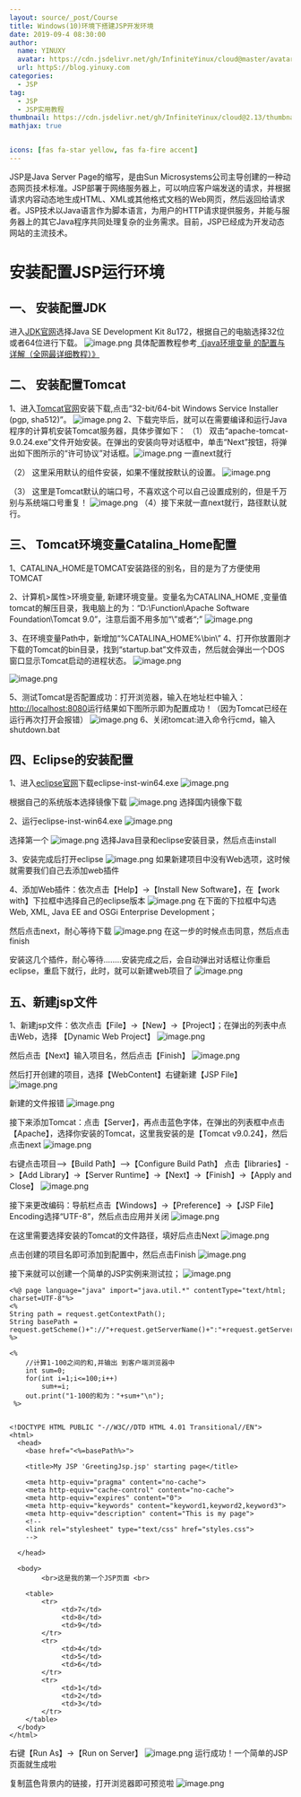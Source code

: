 ```yaml
---
layout: source/_post/Course
title: Windows(10)环境下搭建JSP开发环境
date: 2019-09-4 08:30:00
author: 
  name: YINUXY
  avatar: https://cdn.jsdelivr.net/gh/InfiniteYinux/cloud@master/avatar/avatar.png
  url: httpS://blog.yinuxy.com
categories:
  - JSP
tag:
  - JSP
  - JSP实用教程
thumbnail: https://cdn.jsdelivr.net/gh/InfiniteYinux/cloud@2.13/thumbnail/jsp.jpg
mathjax: true


icons: [fas fa-star yellow, fas fa-fire accent]
---
```


JSP是Java Server Page的缩写，是由Sun Microsystems公司主导创建的一种动态网页技术标准。JSP部署于网络服务器上，可以响应客户端发送的请求，并根据请求内容动态地生成HTML、XML或其他格式文档的Web网页，然后返回给请求者。JSP技术以Java语言作为脚本语言，为用户的HTTP请求提供服务，并能与服务器上的其它Java程序共同处理复杂的业务需求。目前，JSP已经成为开发动态网站的主流技术。
<!-- more -->



# 安装配置JSP运行环境 #
## 一、  安装配置JDK ##
进入[JDK官网](http://www.oracle.com/technetwork/java/javase/downloads/jdk8-downloads-2133151.html)选择Java SE Development Kit 8u172，根据自己的电脑选择32位或者64位进行下载。
![image.png](https://cdn.jsdelivr.net/gh/InfiniteYinux/cloud@master/img/jspone/output_1.png)
具体配置教程参考[《java环境变量 的配置与详解（全网最详细教程）》](https://blog.csdn.net/qq_41436122/article/details/82620080?utm_source=distribute.pc_relevant.none-task)


## 二、  安装配置Tomcat ##
1、进入[Tomcat官网](https://tomcat.apache.org/download-90.cgi)安装下载,点击“32-bit/64-bit Windows Service Installer (pgp, sha512)”。
![image.png](https://cdn.jsdelivr.net/gh/InfiniteYinux/cloud@master/img/jspone/output_29.png)
2、下载完毕后，就可以在需要编译和运行Java程序的计算机安装Tomcat服务器，具体步骤如下：
（1）   双击“apache-tomcat-9.0.24.exe”文件开始安装。在弹出的安装向导对话框中，单击“Next”按钮，将弹出如下图所示的“许可协议”对话框。![image.png](https://cdn.jsdelivr.net/gh/InfiniteYinux/cloud@master/img/jspone/output_2.png)
一直next就行

（2）   这里采用默认的组件安装，如果不懂就按默认的设置。
![image.png](https://cdn.jsdelivr.net/gh/InfiniteYinux/cloud@master/img/jspone/output_3.png)


（3）   这里是Tomcat默认的端口号，不喜欢这个可以自己设置成别的，但是千万别与系统端口号重复！
![image.png](https://cdn.jsdelivr.net/gh/InfiniteYinux/cloud@master/img/jspone/output_4.png)
（4）接下来就一直next就行，路径默认就行。
## 三、 Tomcat环境变量Catalina_Home配置 ##
1、CATALINA_HOME是TOMCAT安装路径的别名，目的是为了方便使用TOMCAT


2、计算机>属性>环境变量, 新建环境变量。变量名为CATALINA_HOME ,变量值tomcat的解压目录，我电脑上的为：“D:\Function\Apache Software Foundation\Tomcat 9.0”，注意后面不用多加“\”或者“;”
![image.png](https://cdn.jsdelivr.net/gh/InfiniteYinux/cloud@master/img/jspone/output_5.png)


3、在环境变量Path中，新增加“%CATALINA_HOME%\bin\”
4、打开你放置刚才下载的Tomcat的bin目录，找到“startup.bat”文件双击，然后就会弹出一个DOS窗口显示Tomcat启动的进程状态。
![image.png](https://cdn.jsdelivr.net/gh/InfiniteYinux/cloud@master/img/jspone/output_6.png)


![image.png](https://cdn.jsdelivr.net/gh/InfiniteYinux/cloud@master/img/jspone/output_7.png)

5、测试Tomcat是否配置成功：打开浏览器，输入在地址栏中输入：[http://localhost:8080](http://localhost:8080)运行结果如下图所示即为配置成功！（因为Tomcat已经在运行再次打开会报错）
![image.png](https://cdn.jsdelivr.net/gh/InfiniteYinux/cloud@master/img/jspone/output_8.png)
6、关闭tomcat:进入命令行cmd，输入shutdown.bat


## 四、Eclipse的安装配置 ##
1、进入[eclipse官网](https://www.eclipse.org/)下载eclipse-inst-win64.exe
![image.png](https://cdn.jsdelivr.net/gh/InfiniteYinux/cloud@master/img/jspone/output_9.png)

根据自己的系统版本选择镜像下载
![image.png](https://cdn.jsdelivr.net/gh/InfiniteYinux/cloud@master/img/jspone/output_10.png)
选择国内镜像下载

2、运行eclipse-inst-win64.exe
![image.png](https://cdn.jsdelivr.net/gh/InfiniteYinux/cloud@master/img/jspone/output_11.png)

选择第一个
![image.png](https://cdn.jsdelivr.net/gh/InfiniteYinux/cloud@master/img/jspone/output_12.png)
选择Java目录和eclipse安装目录，然后点击install

3、安装完成后打开eclipse
![image.png](https://cdn.jsdelivr.net/gh/InfiniteYinux/cloud@master/img/jspone/output_13.png)
如果新建项目中没有Web选项，这时候就需要我们自己去添加web插件

4、添加Web插件：依次点击【Help】->【Install New Software】，在【work with】下拉框中选择自己的eclipse版本
![image.png](https://cdn.jsdelivr.net/gh/InfiniteYinux/cloud@master/img/jspone/output_14.png)
在下面的下拉框中勾选 Web, XML, Java EE and OSGi Enterprise Development；

然后点击next，耐心等待下载
![image.png](https://cdn.jsdelivr.net/gh/InfiniteYinux/cloud@master/img/jspone/output_15.png)
在这一步的时候点击同意，然后点击finish

安装这几个插件，耐心等待........安装完成之后，会自动弹出对话框让你重启eclipse，重启下就行，此时，就可以新建web项目了
![image.png](https://cdn.jsdelivr.net/gh/InfiniteYinux/cloud@master/img/jspone/output_16.png)

## 五、新建jsp文件 ##

1、新建jsp文件：依次点击【File】->【New】->【Project】；在弹出的列表中点击Web，选择 【Dynamic Web Project】
![image.png](https://cdn.jsdelivr.net/gh/InfiniteYinux/cloud@master/img/jspone/output_17.png)

然后点击【Next】输入项目名，然后点击【Finish】
![image.png](https://cdn.jsdelivr.net/gh/InfiniteYinux/cloud@master/img/jspone/output_18.png)

然后打开创建的项目，选择【WebContent】右键新建【JSP File】
![image.png](https://cdn.jsdelivr.net/gh/InfiniteYinux/cloud@master/img/jspone/output_19.png)

新建的文件报错
![image.png](https://cdn.jsdelivr.net/gh/InfiniteYinux/cloud@master/img/jspone/output_20.png)

接下来添加Tomcat：点击【Server】，再点击蓝色字体，在弹出的列表框中点击【Apache】，选择你安装的Tomcat，这里我安装的是【Tomcat v9.0.24】，然后点击next
![image.png](https://cdn.jsdelivr.net/gh/InfiniteYinux/cloud@master/img/jspone/output_23.png)

右键点击项目—>【Build Path】—>【Configure Build Path】
点击【libraries】->【Add Library】->【Server Runtime】->【Next】->【Finish】->【Apply and Close】
![image.png](https://cdn.jsdelivr.net/gh/InfiniteYinux/cloud@master/img/jspone/output_21.png)

接下来更改编码：导航栏点击【Windows】->【Preference】->【JSP File】 Encoding选择“UTF-8”，然后点击应用并关闭
![image.png](https://cdn.jsdelivr.net/gh/InfiniteYinux/cloud@master/img/jspone/output_22.png)

在这里需要选择安装的Tomcat的文件路径，填好后点击Next
![image.png](https://cdn.jsdelivr.net/gh/InfiniteYinux/cloud@master/img/jspone/output_24.png)

点击创建的项目名即可添加到配置中，然后点击Finish
![image.png](https://cdn.jsdelivr.net/gh/InfiniteYinux/cloud@master/img/jspone/output_25.png)

接下来就可以创建一个简单的JSP实例来测试拉；
![image.png](https://cdn.jsdelivr.net/gh/InfiniteYinux/cloud@master/img/jspone/output_26.png)


```
<%@ page language="java" import="java.util.*" contentType="text/html; charset=UTF-8"%>
<%
String path = request.getContextPath();
String basePath = request.getScheme()+"://"+request.getServerName()+":"+request.getServerPort()+path+"/";
%>
 
<%
	//计算1-100之间的和,并输出 到客户端浏览器中 
	int sum=0;
	for(int i=1;i<=100;i++)
		sum+=i;
	out.print("1-100的和为："+sum+"\n");
 %>
 
 
<!DOCTYPE HTML PUBLIC "-//W3C//DTD HTML 4.01 Transitional//EN">
<html>
  <head>
    <base href="<%=basePath%>">
    
    <title>My JSP 'GreetingJsp.jsp' starting page</title>
    
	<meta http-equiv="pragma" content="no-cache">
	<meta http-equiv="cache-control" content="no-cache">
	<meta http-equiv="expires" content="0">    
	<meta http-equiv="keywords" content="keyword1,keyword2,keyword3">
	<meta http-equiv="description" content="This is my page">
	<!--
	<link rel="stylesheet" type="text/css" href="styles.css">
	-->
 
  </head>
  
  <body>
    	<br>这是我的第一个JSP页面 <br>
    
    <table>
    	<tr>
    		 <td>7</td>
    		 <td>8</td>
    		 <td>9</td>
    	</tr>
    	<tr>
    		 <td>4</td>
    		 <td>5</td>
    		 <td>6</td>
    	</tr>
    	<tr>
    		 <td>1</td>
    		 <td>2</td>
    		 <td>3</td>
    	</tr>
    </table>
  </body>
</html>
```

右键【Run As】->【Run on Server】
![image.png](https://cdn.jsdelivr.net/gh/InfiniteYinux/cloud@master/img/jspone/output_27.png)
运行成功！一个简单的JSP页面就生成啦

复制蓝色背景内的链接，打开浏览器即可预览啦
![image.png](https://cdn.jsdelivr.net/gh/InfiniteYinux/cloud@master/img/jspone/output_28.png)
<br>
